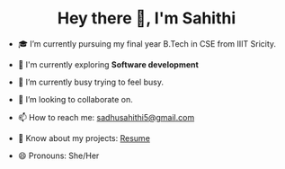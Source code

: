 <h1 align="center"> Hey there 👋, I'm Sahithi </h1>

- 🎓 I’m currently pursuing my final year B.Tech in CSE from IIIT Sricity.
  
- 🔭 I'm currently exploring **Software development**

- 🌱 I’m currently busy trying to feel busy.

- 👯 I’m looking to collaborate on.

- 📫 How to reach me: sadhusahithi5@gmail.com

- 📄 Know about my projects: [Resume](https://drive.google.com/file/d/1uwu-ZfWNaqA1n4-uW4-_jebnWZy16Wo9/view?usp=sharing)
  
- 😄 Pronouns: She/Her
